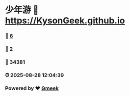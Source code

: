 # 少年游 :link: https://KysonGeek.github.io 
### :page_facing_up: [6](https://KysonGeek.github.io/tag.html) 
### :speech_balloon: 2 
### :hibiscus: 34381 
### :alarm_clock: 2025-08-28 12:04:39 
### Powered by :heart: [Gmeek](https://github.com/Meekdai/Gmeek)
